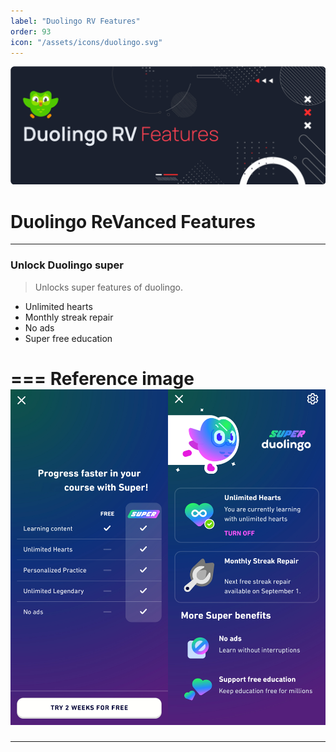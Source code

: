 ```yaml
---
label: "Duolingo RV Features"
order: 93
icon: "/assets/icons/duolingo.svg"
---
```


![](../assets/cover/duolingo-rv-cover.png)

# Duolingo ReVanced Features

---
### Unlock Duolingo super
>Unlocks super features of duolingo.
- Unlimited hearts
- Monthly streak repair
- No ads
- Super free education

=== Reference image
![](/assets/screenshots/duolingo-premium.jpg)
===

---